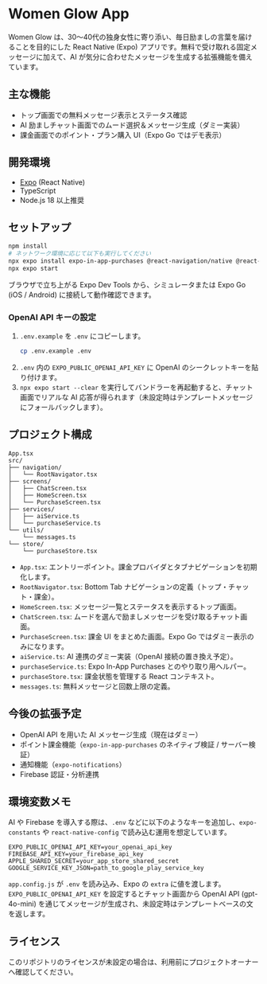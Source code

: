 # Women Glow App

Women Glow は、30〜40代の独身女性に寄り添い、毎日励ましの言葉を届けることを目的にした React Native (Expo) アプリです。無料で受け取れる固定メッセージに加えて、AI が気分に合わせたメッセージを生成する拡張機能を備えています。

## 主な機能

- トップ画面での無料メッセージ表示とステータス確認
- AI 励ましチャット画面でのムード選択＆メッセージ生成（ダミー実装）
- 課金画面でのポイント・プラン購入 UI（Expo Go ではデモ表示）

## 開発環境

- [Expo](https://expo.dev/) (React Native)
- TypeScript
- Node.js 18 以上推奨

## セットアップ

```bash
npm install
# ネットワーク環境に応じて以下も実行してください
npx expo install expo-in-app-purchases @react-navigation/native @react-navigation/bottom-tabs react-native-screens react-native-safe-area-context
npx expo start
```

ブラウザで立ち上がる Expo Dev Tools から、シミュレータまたは Expo Go (iOS / Android) に接続して動作確認できます。

### OpenAI API キーの設定

1. `.env.example` を `.env` にコピーします。
   ```bash
   cp .env.example .env
   ```
2. `.env` 内の `EXPO_PUBLIC_OPENAI_API_KEY` に OpenAI のシークレットキーを貼り付けます。
3. `npx expo start --clear` を実行してバンドラーを再起動すると、チャット画面でリアルな AI 応答が得られます（未設定時はテンプレートメッセージにフォールバックします）。

## プロジェクト構成

```
App.tsx
src/
├── navigation/
│   └── RootNavigator.tsx
├── screens/
│   ├── ChatScreen.tsx
│   ├── HomeScreen.tsx
│   └── PurchaseScreen.tsx
├── services/
│   ├── aiService.ts
│   └── purchaseService.ts
└── utils/
    └── messages.ts
└── store/
    └── purchaseStore.tsx
```

- `App.tsx`: エントリーポイント。課金プロバイダとタブナビゲーションを初期化します。
- `RootNavigator.tsx`: Bottom Tab ナビゲーションの定義（トップ・チャット・課金）。
- `HomeScreen.tsx`: メッセージ一覧とステータスを表示するトップ画面。
- `ChatScreen.tsx`: ムードを選んで励ましメッセージを受け取るチャット画面。
- `PurchaseScreen.tsx`: 課金 UI をまとめた画面。Expo Go ではダミー表示のみになります。
- `aiService.ts`: AI 連携のダミー実装（OpenAI 接続の置き換え予定）。
- `purchaseService.ts`: Expo In-App Purchases とのやり取り用ヘルパー。
- `purchaseStore.tsx`: 課金状態を管理する React コンテキスト。
- `messages.ts`: 無料メッセージと回数上限の定義。

## 今後の拡張予定

- OpenAI API を用いた AI メッセージ生成（現在はダミー）
- ポイント課金機能（`expo-in-app-purchases` のネイティブ検証 / サーバー検証）
- 通知機能（`expo-notifications`）
- Firebase 認証・分析連携

## 環境変数メモ

AI や Firebase を導入する際は、`.env` などに以下のようなキーを追加し、`expo-constants` や `react-native-config` で読み込む運用を想定しています。

```
EXPO_PUBLIC_OPENAI_API_KEY=your_openai_api_key
FIREBASE_API_KEY=your_firebase_api_key
APPLE_SHARED_SECRET=your_app_store_shared_secret
GOOGLE_SERVICE_KEY_JSON=path_to_google_play_service_key
```

`app.config.js` が `.env` を読み込み、Expo の `extra` に値を渡します。`EXPO_PUBLIC_OPENAI_API_KEY` を設定するとチャット画面から OpenAI API (gpt-4o-mini) を通じてメッセージが生成され、未設定時はテンプレートベースの文を返します。

## ライセンス

このリポジトリのライセンスが未設定の場合は、利用前にプロジェクトオーナーへ確認してください。

